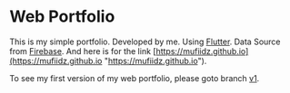 # Web Portfolio

This is my simple portfolio. Developed by me. Using [Flutter](https://flutter.dev/ "Flutter"). Data Source from [Firebase](https://firebase.google.com/ "Firebase"). And here is for the link [https://mufiidz.github.io](https://mufiidz.github.io "https://mufiidz.github.io").

To see my first version of my web portfolio, please goto branch [v1](https://github.com/Mufiidz/mufiidz.github.io/tree/v1).